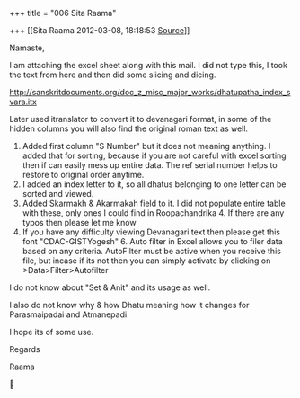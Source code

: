 +++
title = "006 Sita Raama"

+++
[[Sita Raama	2012-03-08, 18:18:53 [Source](https://groups.google.com/g/samskrita/c/TEbSaErtfLk)]]



Namaste,

I am attaching the excel sheet along with this mail. I did not type this, I took the text from here and then did some slicing and dicing.

<http://sanskritdocuments.org/doc_z_misc_major_works/dhatupatha_index_svara.itx>

  

Later used itranslator to convert it to devanagari format, in some of the hidden columns you will also find the original roman text as well.

1.  Added first column "S Number" but it does not meaning anything. I
    added that for sorting, because if you are not careful with excel
    sorting then if can easily mess up entire data. The ref serial
    number helps to restore to original order anytime.
2.  I added an index letter to it, so all dhatus belonging to one letter
    can be sorted and viewed.
3.  Added Skarmakh & Akarmakah field to it. I did not populate entire
    table with these, only ones I could find in Roopachandrika 4.  If there are any typos then please let me know
5.  If you have any difficulty viewing Devanagari text then please get
    this font "CDAC-GISTYogesh" 6.  Auto filter in Excel allows you to filer data based on any criteria.
    AutoFilter must be active when you receive this file, but incase if
    its not then you can simply activate by clicking on
    \>Data>Filter>Autofilter

I do not know about "Set & Anit" and its usage as well.

I also do not know why & how Dhatu meaning how it changes for Parasmaipadai and Atmanepadi

I hope its of some use.

Regards

Raama



